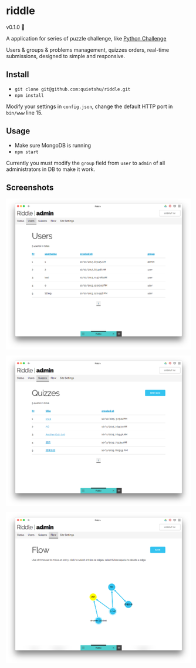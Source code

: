 # riddle

v0.1.0 :construction:

A application for series of puzzle challenge, like [Python Challenge](http://www.pythonchallenge.com/)

Users & groups & problems management, quizzes orders, real-time submissions, designed to simple and responsive.

## Install
- `git clone git@github.com:quietshu/riddle.git`
- `npm install`

Modify your settings in `config.json`, change the default HTTP port in `bin/www` line 15.

## Usage
- Make sure MongoDB is running
- `npm start`

Currently you must modify the `group` field from `user` to `admin` of all administrators in DB to make it work.

## Screenshots

![screenshot/1.png](screenshot/1.png)

![screenshot/2.png](screenshot/2.png)

![screenshot/3.png](screenshot/3.png)
